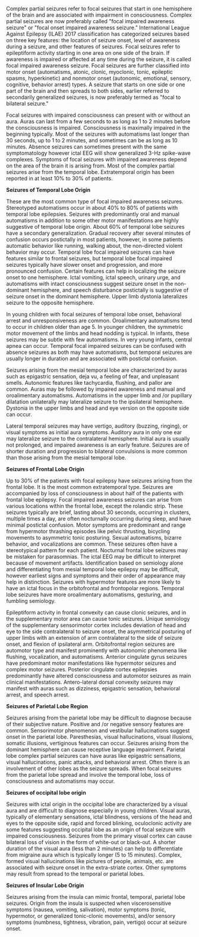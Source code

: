 Complex partial seizures refer to focal seizures that start in one hemisphere of the brain and are associated with impairment in consciousness. Complex partial seizures are now preferably called "focal impaired awareness seizure" or "focal onset impaired awareness seizure." International League Against Epilepsy (ILAE) 2017 classification has categorized seizures based on three key features: the location of seizure onset, level of awareness during a seizure, and other features of seizures. Focal seizures refer to epileptiform activity starting in one area on one side of the brain. If awareness is impaired or affected at any time during the seizure, it is called focal impaired awareness seizure. Focal seizures are further classified into motor onset (automatisms, atonic, clonic, myoclonic, tonic, epileptic spasms, hyperkinetic) and nonmotor onset (autonomic, emotional, sensory, cognitive, behavior arrest) types. A seizure that starts on one side or one part of the brain and then spreads to both sides, earlier referred to secondarily generalized seizures, is now preferably termed as "focal to bilateral seizure."

Focal seizures with impaired consciousness can present with or without an aura. Auras can last from a few seconds to as long as 1 to 2 minutes before the consciousness is impaired. Consciousness is maximally impaired in the beginning typically. Most of the seizures with automatisms last longer than 30 seconds, up to 1 to 2 minutes, and sometimes can be as long as 10 minutes. Absence seizures can sometimes present with the same symptomatology however ictal EEG will show generalized 3-Hz spike-wave complexes. Symptoms of focal seizures with impaired awareness depend on the area of the brain it is arising from. Most of the complex partial seizures arise from the temporal lobe. Extratemporal origin has been reported in at least 10% to 30% of patients.

**Seizures of Temporal Lobe Origin**

These are the most common type of focal impaired awareness seizures. Stereotyped automatisms occur in about 40% to 80% of patients with temporal lobe epilepsies. Seizures with predominantly oral and manual automatisms in addition to some other motor manifestations are highly suggestive of temporal lobe origin. About 60% of temporal lobe seizures have a secondary generalization. Gradual recovery after several minutes of confusion occurs postictally in most patients, however, in some patients automatic behavior like running, walking about, the non-directed violent behavior may occur. Temporal lobe focal impaired seizures can have features similar to frontal seizures, but temporal lobe focal impaired seizures typically have slower onset and progression, and more pronounced confusion. Certain features can help in localizing the seizure onset to one hemisphere. Ictal vomiting, ictal speech, urinary urge, and automatisms with intact consciousness suggest seizure onset in the non-dominant hemisphere, and speech disturbance postictally is suggestive of seizure onset in the dominant hemisphere. Upper limb dystonia lateralizes seizure to the opposite hemisphere.

In young children with focal seizures of temporal lobe onset, behavioral arrest and unresponsiveness are common. Oroalimentary automatisms tend to occur in children older than age 5. In younger children, the symmetric motor movement of the limbs and head nodding is typical. In infants, these seizures may be subtle with few automatisms. In very young infants, central apnea can occur. Temporal focal impaired seizures can be confused with absence seizures as both may have automatisms, but temporal seizures are usually longer in duration and are associated with postictal confusion.

Seizures arising from the mesial temporal lobe are characterized by auras such as epigastric sensation, deja vu, a feeling of fear, and unpleasant smells. Autonomic features like tachycardia, flushing, and pallor are common. Auras may be followed by impaired awareness and manual and oroalimentary automatisms. Automatisms in the upper limb and /or pupillary dilatation unilaterally may lateralize seizure to the ipsilateral hemisphere. Dystonia in the upper limbs and head and eye version on the opposite side can occur.

Lateral temporal seizures may have vertigo, auditory (buzzing, ringing), or visual symptoms as initial aura symptoms. Auditory aura in only one ear may lateralize seizure to the contralateral hemisphere. Initial aura is usually not prolonged, and impaired awareness is an early feature. Seizures are of shorter duration and progression to bilateral convulsions is more common than those arising from the mesial temporal lobe.

**Seizures of Frontal Lobe Origin**

Up to 30% of the patients with focal epilepsy have seizures arising from the frontal lobe. It is the most common extratemporal type. Seizures are accompanied by loss of consciousness in about half of the patients with frontal lobe epilepsy. Focal impaired awareness seizures can arise from various locations within the frontal lobe, except the rolandic strip. These seizures typically are brief, lasting about 30 seconds, occurring in clusters, multiple times a day, are often nocturnally occurring during sleep, and have minimal postictal confusion. Motor symptoms are predominant and range from hypermotor thrashing episodes like pelvic thrusting, bicycling movements to asymmetric tonic posturing. Sexual automatisms, bizarre behavior, and vocalizations are common. These seizures often have a stereotypical pattern for each patient. Nocturnal frontal lobe seizures may be mistaken for parasomnias. The ictal EEG may be difficult to interpret because of movement artifacts. Identification based on semiology alone and differentiating from mesial temporal lobe epilepsy may be difficult, however earliest signs and symptoms and their order of appearance may help in distinction. Seizures with hypermotor features are more likely to have an ictal focus in the orbitofrontal and frontopolar regions. Temporal lobe seizures have more oroalimentary automatisms, gesturing, and fumbling semiology.

Epileptiform activity in frontal convexity can cause clonic seizures, and in the supplementary motor area can cause tonic seizures. Unique semiology of the supplementary sensorimotor cortex includes deviation of head and eye to the side contralateral to seizure onset, the asymmetrical posturing of upper limbs with an extension of arm contralateral to the side of seizure onset, and flexion of ipsilateral arm. Orbitofrontal region seizures are automotor type and manifest prominently with autonomic phenomena like flushing, vocalization, and automatisms. Anterior cingulate gyrus seizures have predominant motor manifestations like hypermotor seizures and complex motor seizures. Posterior cingulate cortex epilepsies predominantly have altered consciousness and automotor seizures as main clinical manifestations. Antero-lateral dorsal convexity seizures may manifest with auras such as dizziness, epigastric sensation, behavioral arrest, and speech arrest.

**Seizures of Parietal Lobe Region**

Seizures arising from the parietal lobe may be difficult to diagnose because of their subjective nature. Positive and /or negative sensory features are common. Sensorimotor phenomenon and vestibular hallucinations suggest onset in the parietal lobe. Paresthesias, visual hallucinations, visual illusions, somatic illusions, vertiginous features can occur. Seizures arising from the dominant hemisphere can cause receptive language impairment. Parietal lobe complex partial seizures can have auras like epigastric sensations, visual hallucinations, panic attacks, and behavioral arrest. Often there is an involvement of other lobes as the seizure spreads. When focal seizures from the parietal lobe spread and involve the temporal lobe, loss of consciousness and automatisms may occur.

**Seizures of occipital lobe origin**

Seizures with ictal origin in the occipital lobe are characterized by a visual aura and are difficult to diagnose especially in young children. Visual auras, typically of elementary sensations, ictal blindness, versions of the head and eyes to the opposite side, rapid and forced blinking, oculoclonic activity are some features suggesting occipital lobe as an origin of focal seizure with impaired consciousness. Seizures from the primary visual cortex can cause bilateral loss of vision in the form of white-out or black-out. A shorter duration of the visual aura (less than 2 minutes) can help to differentiate from migraine aura which is typically longer (5 to 15 minutes). Complex, formed visual hallucinations like pictures of people, animals, etc. are associated with seizure onset in the extra-striate cortex. Other symptoms may result from spread to the temporal or parietal lobes.

**Seizures of Insular Lobe Origin**

Seizures arising from the insula can mimic frontal, temporal, parietal lobe seizures. Origin from the insula is suspected when viscerosensitive symptoms (nausea, vomiting, salivation), motor symptoms (tonic, hypermotor, or generalized tonic-clonic movements), and/or sensory symptoms (numbness, tightness, vibration, pain, vertigo) occur at seizure onset.